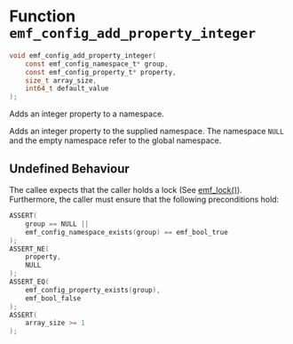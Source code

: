 # Function `emf_config_add_property_integer`

```c
void emf_config_add_property_integer(
    const emf_config_namespace_t* group, 
    const emf_config_property_t* property, 
    size_t array_size, 
    int64_t default_value
);
```
Adds an integer property to a namespace.

Adds an integer property to the supplied namespace. The namespace `NULL` and the empty namespace refer to the global namespace.

## Undefined Behaviour

The callee expects that the caller holds a lock (See [emf_lock()](./fn.emf_lock.md)). <br>
Furthermore, the caller must ensure that the following preconditions hold:

```c
ASSERT(
    group == NULL ||
    emf_config_namespace_exists(group) == emf_bool_true
);
ASSERT_NE(
    property,
    NULL
);
ASSERT_EQ(
    emf_config_property_exists(group),
    emf_bool_false
);
ASSERT(
    array_size >= 1
);
```